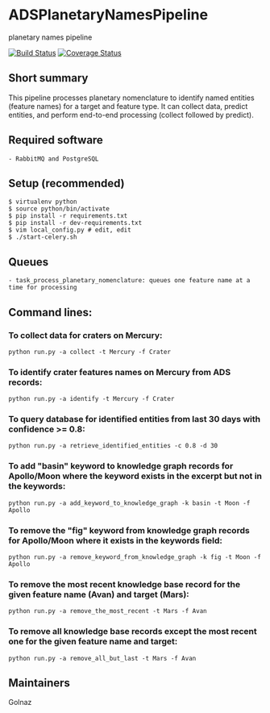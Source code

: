# ADSPlanetaryNamesPipeline
planetary names pipeline

[![Build Status](https://github.com/adsabs/ADSPlanetaryNamesPipeline/actions/workflows/python_actions.yml/badge.svg)](https://github.com/adsabs/ADSPlanetaryNamesPipeline/actions/workflows/python_actions.yml)
[![Coverage Status](https://coveralls.io/repos/github/adsabs/ADSPlanetaryNamesPipeline/badge.svg?branch=main)](https://coveralls.io/github/adsabs/ADSPlanetaryNamesPipeline?branch=main)

## Short summary

This pipeline processes planetary nomenclature to identify named entities (feature names) for a target and feature type. It can collect data, predict entities, and perform end-to-end processing (collect followed by predict).


## Required software

    - RabbitMQ and PostgreSQL
    
    
## Setup (recommended)

    $ virtualenv python
    $ source python/bin/activate
    $ pip install -r requirements.txt
    $ pip install -r dev-requirements.txt
    $ vim local_config.py # edit, edit
    $ ./start-celery.sh


## Queues
    - task_process_planetary_nomenclature: queues one feature name at a time for processing


## Command lines:

### To collect data for craters on Mercury:

    python run.py -a collect -t Mercury -f Crater
    

### To identify crater features names on Mercury from ADS records:
    
    python run.py -a identify -t Mercury -f Crater
    

### To query database for identified entities from last 30 days with confidence >= 0.8:

    python run.py -a retrieve_identified_entities -c 0.8 -d 30
    

### To add "basin" keyword to knowledge graph records for Apollo/Moon where the keyword exists in the excerpt but not in the keywords:

    python run.py -a add_keyword_to_knowledge_graph -k basin -t Moon -f Apollo
    

### To remove the "fig" keyword from knowledge graph records for Apollo/Moon where it exists in the keywords field:
    
    python run.py -a remove_keyword_from_knowledge_graph -k fig -t Moon -f Apollo
    

### To remove the most recent knowledge base record for the given feature name (Avan) and target (Mars):
    
    python run.py -a remove_the_most_recent -t Mars -f Avan
    

### To remove all knowledge base records except the most recent one for the given feature name and target:
    
    python run.py -a remove_all_but_last -t Mars -f Avan
    


## Maintainers

Golnaz
